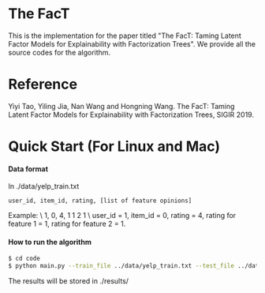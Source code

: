 # The FacT

This is the implementation for the paper titled "The FacT: Taming Latent Factor Models for Explainability with Factorization Trees". We provide all the source codes for the algorithm.

# Reference
Yiyi Tao, Yiling Jia, Nan Wang and Hongning Wang. The FacT: Taming Latent Factor Models for Explainability with Factorization Trees, SIGIR 2019.

# Quick Start (For Linux and Mac)
#### Data format
In ./data/yelp_train.txt
```
user_id, item_id, rating, [list of feature opinions]
```
Example: \\
1, 0, 4, 1 1 2 1 \\
user_id = 1, item_id = 0, rating = 4, rating for feature 1 = 1, rating for feature 2 = 1.

#### How to run the algorithm
```sh
$ cd code
$ python main.py --train_file ../data/yelp_train.txt --test_file ../data/yelp_test.txt --num_dim 20 --max_depth 6
```
The results will be stored in ./results/